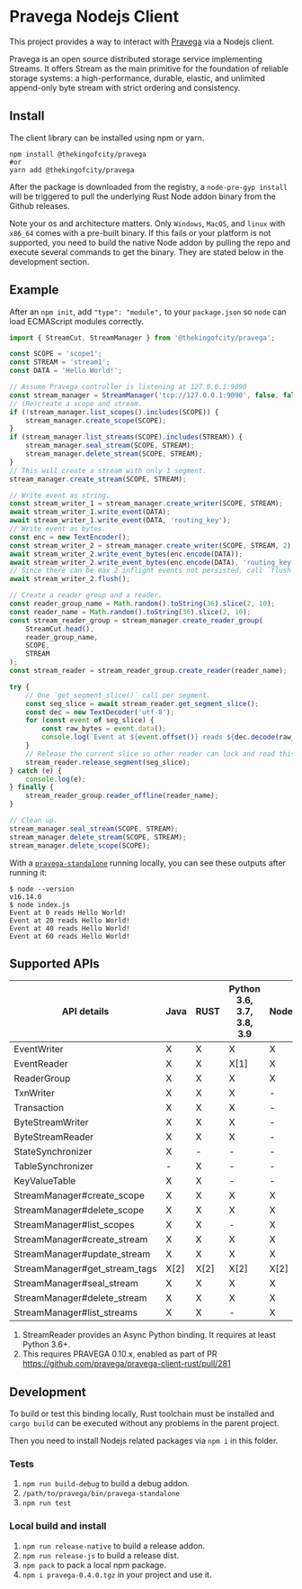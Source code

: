 # Pravega Nodejs Client

This project provides a way to interact with [Pravega](https://cncf.pravega.io) via a Nodejs client.

Pravega is an open source distributed storage service implementing Streams. It offers Stream as the main primitive for the foundation of reliable storage systems: a high-performance, durable, elastic, and unlimited append-only byte stream with strict ordering and consistency.

## Install

The client library can be installed using npm or yarn.

```shell
npm install @thekingofcity/pravega
#or
yarn add @thekingofcity/pravega
```

After the package is downloaded from the registry, a `node-pre-gyp install` will be triggered to pull the underlying Rust Node addon binary from the Github releases.

Note your os and architecture matters. Only `Windows`, `MacOS`, and `linux` with `x86_64` comes with a pre-built binary. If this fails or your platform is not supported, you need to build the native Node addon by pulling the repo and execute several commands to get the binary. They are stated below in the development section.

## Example

After an `npm init`, add `"type": "module",` to your `package.json` so `node` can load ECMAScript modules correctly.

```javascript
import { StreamCut, StreamManager } from '@thekingofcity/pravega';

const SCOPE = 'scope1';
const STREAM = 'stream1';
const DATA = 'Hello World!';

// Assume Pravega controller is listening at 127.0.0.1:9090
const stream_manager = StreamManager('tcp://127.0.0.1:9090', false, false, true);
// (Re)create a scope and stream.
if (!stream_manager.list_scopes().includes(SCOPE)) {
    stream_manager.create_scope(SCOPE);
}
if (stream_manager.list_streams(SCOPE).includes(STREAM)) {
    stream_manager.seal_stream(SCOPE, STREAM);
    stream_manager.delete_stream(SCOPE, STREAM);
}
// This will create a stream with only 1 segment.
stream_manager.create_stream(SCOPE, STREAM);

// Write event as string.
const stream_writer_1 = stream_manager.create_writer(SCOPE, STREAM);
await stream_writer_1.write_event(DATA);
await stream_writer_1.write_event(DATA, 'routing_key');
// Write event as bytes.
const enc = new TextEncoder();
const stream_writer_2 = stream_manager.create_writer(SCOPE, STREAM, 2);
await stream_writer_2.write_event_bytes(enc.encode(DATA));
await stream_writer_2.write_event_bytes(enc.encode(DATA), 'routing_key');
// Since there can be max 2 inflight events not persisted, call `flush`.
await stream_writer_2.flush();

// Create a reader group and a reader.
const reader_group_name = Math.random().toString(36).slice(2, 10);
const reader_name = Math.random().toString(36).slice(2, 10);
const stream_reader_group = stream_manager.create_reader_group(
    StreamCut.head(),
    reader_group_name,
    SCOPE,
    STREAM
);
const stream_reader = stream_reader_group.create_reader(reader_name);

try {
    // One `get_segment_slice()` call per segment.
    const seg_slice = await stream_reader.get_segment_slice();
    const dec = new TextDecoder('utf-8');
    for (const event of seg_slice) {
        const raw_bytes = event.data();
        console.log(`Event at ${event.offset()} reads ${dec.decode(raw_bytes)}`);
    }
    // Release the current slice so other reader can lock and read this slice.
    stream_reader.release_segment(seg_slice);
} catch (e) {
    console.log(e);
} finally {
    stream_reader_group.reader_offline(reader_name);
}

// Clean up.
stream_manager.seal_stream(SCOPE, STREAM);
stream_manager.delete_stream(SCOPE, STREAM);
stream_manager.delete_scope(SCOPE);
```

With a [`pravega-standalone`](https://cncf.pravega.io/docs/latest/deployment/run-local/) running locally, you can see these outputs after running it:

```shell
$ node --version
v16.14.0
$ node index.js
Event at 0 reads Hello World!
Event at 20 reads Hello World!
Event at 40 reads Hello World!
Event at 60 reads Hello World!
```

## Supported APIs

| API details                   | Java | RUST | Python 3.6, 3.7, 3.8, 3.9 | NodeJs |
|-------------------------------|------|------|---------------------------|--------|
| EventWriter                   | X    | X    | X                         | X      |
| EventReader                   | X    | X    | X[1]                      | X      |
| ReaderGroup                   | X    | X    | X                         | X      |
| TxnWriter                     | X    | X    | X                         | -      |
| Transaction                   | X    | X    | X                         | -      |
| ByteStreamWriter              | X    | X    | X                         | -      |
| ByteStreamReader              | X    | X    | X                         | -      |
| StateSynchronizer             | X    | -    | -                         | -      |
| TableSynchronizer             | -    | X    | -                         | -      |
| KeyValueTable                 | X    | X    | -                         | -      |
| StreamManager#create_scope    | X    | X    | X                         | X      |
| StreamManager#delete_scope    | X    | X    | X                         | X      |
| StreamManager#list_scopes     | X    | X    | -                         | X      |
| StreamManager#create_stream   | X    | X    | X                         | X      |
| StreamManager#update_stream   | X    | X    | X                         | X      |
| StreamManager#get_stream_tags | X[2] | X[2] | X[2]                      | X[2]   |
| StreamManager#seal_stream     | X    | X    | X                         | X      |
| StreamManager#delete_stream   | X    | X    | X                         | X      |
| StreamManager#list_streams    | X    | X    | -                         | X      |

1. StreamReader provides an Async Python binding. It requires at least Python 3.6+.
2. This requires PRAVEGA 0.10.x, enabled as part of PR https://github.com/pravega/pravega-client-rust/pull/281

## Development

To build or test this binding locally, Rust toolchain must be installed and `cargo build` can be executed without any problems in the parent project.

Then you need to install Nodejs related packages via `npm i` in this folder.

### Tests

1. `npm run build-debug` to build a debug addon.
2. `/path/to/pravega/bin/pravega-standalone`
3. `npm run test`

### Local build and install

1. `npm run release-native` to build a release addon.
2. `npm run release-js` to build a release dist.
3. `npm pack` to pack a local npm package.
4. `npm i pravega-0.4.0.tgz` in your project and use it.
